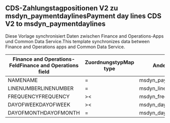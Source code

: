 ## <a name="payment-day-lines-cds-v2-to-msdyn_paymentdaylines"></a><span data-ttu-id="bf8c3-101">CDS-Zahlungstagpositionen V2 zu msdyn_paymentdaylines</span><span class="sxs-lookup"><span data-stu-id="bf8c3-101">Payment day lines CDS V2 to msdyn_paymentdaylines</span></span>

<span data-ttu-id="bf8c3-102">Diese Vorlage synchronisiert Daten zwischen Finance and Operations-Apps und Common Data Service.</span><span class="sxs-lookup"><span data-stu-id="bf8c3-102">This template synchronizes data between Finance and Operations apps and Common Data Service.</span></span>

<span data-ttu-id="bf8c3-103">Finance and Operations-Feld</span><span class="sxs-lookup"><span data-stu-id="bf8c3-103">Finance and Operations field</span></span> | <span data-ttu-id="bf8c3-104">Zuordnungstyp</span><span class="sxs-lookup"><span data-stu-id="bf8c3-104">Map type</span></span> | <span data-ttu-id="bf8c3-105">Anderes Dynamics 365-Feld</span><span class="sxs-lookup"><span data-stu-id="bf8c3-105">Other Dynamics 365 field</span></span> | <span data-ttu-id="bf8c3-106">Standardwert</span><span class="sxs-lookup"><span data-stu-id="bf8c3-106">Default value</span></span>
---|---|---|---
<span data-ttu-id="bf8c3-107">NAME</span><span class="sxs-lookup"><span data-stu-id="bf8c3-107">NAME</span></span> | = | <span data-ttu-id="bf8c3-108">msdyn_paymentday.msdyn_name</span><span class="sxs-lookup"><span data-stu-id="bf8c3-108">msdyn_paymentday.msdyn_name</span></span> | 
<span data-ttu-id="bf8c3-109">LINENUMBER</span><span class="sxs-lookup"><span data-stu-id="bf8c3-109">LINENUMBER</span></span> | = | <span data-ttu-id="bf8c3-110">msdyn_linenumber</span><span class="sxs-lookup"><span data-stu-id="bf8c3-110">msdyn_linenumber</span></span> | 
<span data-ttu-id="bf8c3-111">FREQUENCY</span><span class="sxs-lookup"><span data-stu-id="bf8c3-111">FREQUENCY</span></span> | >< | <span data-ttu-id="bf8c3-112">msdyn_frequency</span><span class="sxs-lookup"><span data-stu-id="bf8c3-112">msdyn_frequency</span></span> | 
<span data-ttu-id="bf8c3-113">DAYOFWEEK</span><span class="sxs-lookup"><span data-stu-id="bf8c3-113">DAYOFWEEK</span></span> | >< | <span data-ttu-id="bf8c3-114">msdyn_dayofweek</span><span class="sxs-lookup"><span data-stu-id="bf8c3-114">msdyn_dayofweek</span></span> | 
<span data-ttu-id="bf8c3-115">DAYOFMONTH</span><span class="sxs-lookup"><span data-stu-id="bf8c3-115">DAYOFMONTH</span></span> | = | <span data-ttu-id="bf8c3-116">msdyn_dayofmonth</span><span class="sxs-lookup"><span data-stu-id="bf8c3-116">msdyn_dayofmonth</span></span> | 
